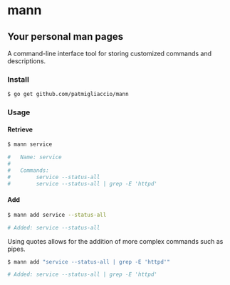 # mann
## Your personal man pages

A command-line interface tool for storing customized commands and descriptions.

### Install

```bash
$ go get github.com/patmigliaccio/mann
```

### Usage

#### Retrieve

```bash
$ mann service

#   Name: service
#
#   Commands:
#        service --status-all
#        service --status-all | grep -E 'httpd'
```


#### Add


```bash
$ mann add service --status-all

# Added: service --status-all
```

Using quotes allows for the addition of more complex commands such as pipes.

```bash
$ mann add "service --status-all | grep -E 'httpd'"

# Added: service --status-all | grep -E 'httpd'
```